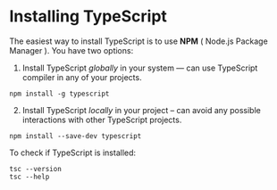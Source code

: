 # Installing TypeScript

The easiest way to install TypeScript is to use **NPM** ( Node.js Package Manager ). You have two options:
1. Install TypeScript *globally* in your system — can use TypeScript compiler in any of your projects.
```
npm install -g typescript
```

2. Install TypeScript *locally* in your project – can avoid any possible interactions with other TypeScript projects.
```
npm install --save-dev typescript
```

To check if TypeScript is installed:
```
tsc --version
tsc --help
```


